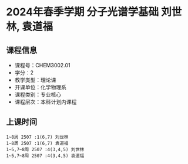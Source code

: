 # 2024年春季学期 分子光谱学基础 刘世林, 袁道福






## 课程信息

- 课程号：CHEM3002.01
- 学分：2
- 教学类型：理论课
- 开课单位：化学物理系
- 课程类别：专业核心
- 课程层次：本科计划内课程

## 上课时间

```
1~8周 2507 :1(6,7) 刘世林
1~8周 2507 :1(6,7) 袁道福
1~5,7~8周 2507 :4(3,4,5) 刘世林
1~5,7~8周 2507 :4(3,4,5) 袁道福
```


